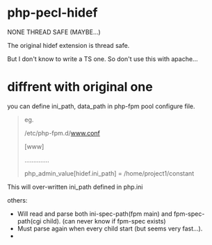 php-pecl-hidef
======

NONE THREAD SAFE (MAYBE...)

The original hidef extension is thread safe.

But I don't know to write a TS one.
So don't use this with apache...


diffrent with original one
======
you can define ini_path, data_path in php-fpm pool configure file.

>eg.
> 
> /etc/php-fpm.d/www.conf
>
> [www]
>
> ..............
> 
> php_admin_value[hidef.ini_path] = /home/project1/constant
>

This will over-written ini_path defined in php.ini


others:
* Will read and parse both ini-spec-path(fpm main) and fpm-spec-path(cgi child). (can never know if fpm-spec exists)
* Must parse again when every child start (but seems very fast...).
* 
